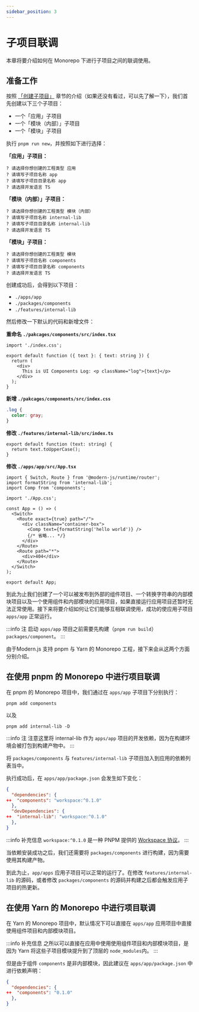```yaml
---
sidebar_position: 3
---
```


# 子项目联调

本章将要介绍如何在 Monorepo 下进行子项目之间的联调使用。

## 准备工作

按照 [「创建子项目」](/docs/guides/topic-detail/monorepo/create-sub-project) 章节的介绍（如果还没有看过，可以先了解一下），我们首先创建以下三个子项目：

- 一个「应用」子项目
- 一个「模块（内部）」子项目
- 一个「模块」子项目

执行 `pnpm run new`，并按照如下进行选择：

**「应用」子项目：**
```
? 请选择你想创建的工程类型 应用
? 请填写子项目名称 app
? 请填写子项目目录名称 app
? 请选择开发语言 TS
```

**「模块（内部）」子项目：**
```
? 请选择你想创建的工程类型 模块（内部）
? 请填写子项目名称 internal-lib
? 请填写子项目目录名称 internal-lib
? 请选择开发语言 TS
```

**「模块」子项目：**
```
? 请选择你想创建的工程类型 模块
? 请填写子项目名称 components
? 请填写子项目目录名称 components
? 请选择开发语言 TS
```

创建成功后，会得到以下项目：

- `./apps/app`
- `./packages/components`
- `./features/internal-lib`

然后修改一下默认的代码和新增文件：

**重命名 `./pakcages/components/src/index.tsx`**
``` tsx
import './index.css';

export default function ({ text }: { text: string }) {
  return (
    <div>
      This is UI Components Log: <p className="log">{text}</p>
    </div>
  );
}
```

**新增 `./pakcages/components/src/index.css`**
``` css
.log {
  color: gray;
}
```

**修改 `./features/internal-lib/src/index.ts`**
``` tsx
export default function (text: string) {
  return text.toUpperCase();
}
```

**修改 `./apps/app/src/App.tsx`**
``` tsx
import { Switch, Route } from '@modern-js/runtime/router';
import formatString from 'internal-lib';
import Comp from 'components';

import './App.css';

const App = () => (
  <Switch>
    <Route exact={true} path="/">
      <div className="container-box">
        <Comp text={formatString('hello world')} />
        {/* 省略... */}
      </div>
    </Route>
    <Route path="*">
      <div>404</div>
    </Route>
  </Switch>
);

export default App;
```

到此为止我们创建了一个可以被发布到外部的组件项目、一个转换字符串的内部模块项目以及一个使用组件和内部模块的应用项目，如果直接运行应用项目还暂时无法正常使用。接下来将要介绍如何让它们能够互相联调使用，成功的使应用子项目 `apps/app` 正常运行。

:::info 注
启动 `apps/app` 项目之前需要先构建（`pnpm run build`） `packages/component`。
:::

由于Modern.js 支持 pnpm 与 Yarn 的 Monorepo 工程，接下来会从这两个方面分别介绍。

## 在使用 pnpm 的 Monorepo 中进行项目联调

在 pnpm 的 Monorepo 项目中，我们通过在 `apps/app` 子项目下分别执行：

```
pnpm add components
```

以及

```
pnpm add internal-lib -D
```

:::info 注
注意这里将 internal-lib 作为 `apps/app` 项目的开发依赖，因为在构建环境会被打包到构建产物中。
:::

将 `packages/components` 与 `features/internal-lib` 子项目加入到应用的依赖列表当中。

执行成功后，在 `apps/app/package.json` 会发生如下变化：

``` json
{
  "dependencies": {
++  "components": "workspace:^0.1.0"
  },
  "devDependencies": {
++  "internal-lib": "workspace:^0.1.0"
  },
}
```

:::info 补充信息
`workspace:^0.1.0` 是一种 PNPM 提供的 [Workspace 协议](https://pnpm.io/workspaces#workspace-protocol-workspace)。
:::

当依赖安装成功之后，我们还需要将 `packages/components` 进行构建，因为需要使用其构建产物。

到此为止，`app/apps` 应用子项目可以正常的运行了。在修改 `features/internal-lib` 的源码，或者修改 `packages/components` 的源码并构建之后都会触发应用子项目的热更新。

## 在使用 Yarn 的 Monorepo 中进行项目联调

在 Yarn 的 Monorepo 项目中，默认情况下可以直接在 `apps/app` 应用项目中直接使用组件项目和内部模块项目。

:::info 补充信息
之所以可以直接在应用中使用使用组件项目和内部模块项目，是因为 Yarn 将这些子项目模块提升到了顶层的 `node_modules`内。
:::

但是由于组件 `components` 是非内部模块，因此建议在 `apps/app/package.json` 中进行依赖声明：

``` json
{
  "dependencies": {
++  "components": "0.1.0"
  },
}
```

